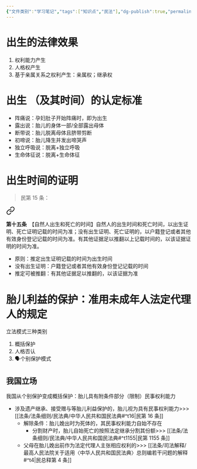 ```yaml
---
{"文件类别":"学习笔记","tags":["知识点","民法"],"dg-publish":true,"permalink":"/学习笔记studyup/民法总论/出生/","dgPassFrontmatter":true,"created":"2024-07-04T11:00:30.490+08:00","updated":"2024-11-18T20:32:07.442+08:00"}
---
```


# 出生的法律效果
1. 权利能力产生
2. 人格权产生
3. 基于亲属关系之权利产生：亲属权；继承权
# 出生 （及其时间）的认定标准
- 阵痛说：孕妇肚子开始阵痛时，即为出生
- 露出说：胎儿的身体一部/全部露出母体
- 断带说：胎儿脱离母体且脐带剪断
- 初啼说：胎儿降生并发出啼哭声
- 独立呼吸说：脱离+独立呼吸
- 生命体征说：脱离+生命体征
# 出生时间的证明 
>民第 15 条：
<div class="transclusion internal-embed is-loaded"><a class="markdown-embed-link" href="/////#t15" aria-label="Open link"><svg xmlns="http://www.w3.org/2000/svg" width="24" height="24" viewBox="0 0 24 24" fill="none" stroke="currentColor" stroke-width="2" stroke-linecap="round" stroke-linejoin="round" class="svg-icon lucide-link"><path d="M10 13a5 5 0 0 0 7.54.54l3-3a5 5 0 0 0-7.07-7.07l-1.72 1.71"></path><path d="M14 11a5 5 0 0 0-7.54-.54l-3 3a5 5 0 0 0 7.07 7.07l1.71-1.71"></path></svg></a><div class="markdown-embed">



**第十五条**　【自然人出生和死亡的时间】自然人的出生时间和死亡时间，以出生证明、死亡证明记载的时间为准；没有出生证明、死亡证明的，以户籍登记或者其他有效身份登记记载的时间为准。有其他证据足以推翻以上记载时间的，以该证据证明的时间为准。 

</div></div>


- 原则：推定出生证明记载的时间为出生时间
- 没有出生证明：户籍登记或者其他有效身份登记记载的时间
- 推定可被推翻：有其他证据足以推翻的，以该证据为准
# 胎儿利益的保护：准用未成年人法定代理人的规定
立法模式三种类别
1. 概括保护
2. 人格否认
3. 🗣️个别保护模式 
## 我国立场
我国从个别保护变成概括保护：胎儿具有附条件部分（限制）民事权利能力
- 涉及遗产继承、接受赠与等胎儿利益保护的，胎儿视为具有民事权利能力>>> [[法条/法条细则/民法典/中华人民共和国民法典#^t16\|民第 16 条]] 
	- 解除条件：胎儿娩出时为死体的，其民事权利能力自始不存在
		- 分割财产时，胎儿自始死亡的按照法定继承分割其份额>>> [[法条/法条细则/民法典/中华人民共和国民法典#^t1155\|民第 1155 条]]
	- 父母在胎儿娩出前作为法定代理人主张相应权利的>>> [[法条/司法解释/最高人民法院关于适用〈中华人民共和国民法典〉总则编若干问题的解释#^t4\|民总释第 4 条]]